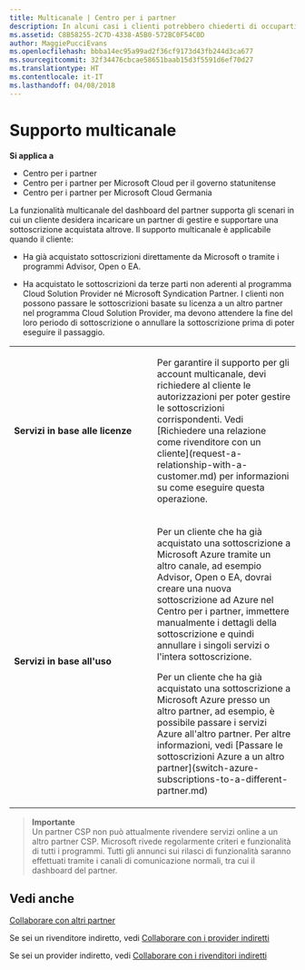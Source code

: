 ```yaml
---
title: Multicanale | Centro per i partner
description: In alcuni casi i clienti potrebbero chiederti di occuparti del provisioning e del supporto di una sottoscrizione acquistata altrove.
ms.assetid: C8B58255-2C7D-4338-A5B0-572BC0F54C0D
author: MaggiePucciEvans
ms.openlocfilehash: bbba14ec95a99ad2f36cf9173d43fb244d3ca677
ms.sourcegitcommit: 32f34476cbcae58651baab15d3f5591d6ef70d27
ms.translationtype: HT
ms.contentlocale: it-IT
ms.lasthandoff: 04/08/2018
---
```

# <a name="multi-channel-support"></a>Supporto multicanale

**Si applica a**

-  Centro per i partner
-  Centro per i partner per Microsoft Cloud per il governo statunitense
-  Centro per i partner per Microsoft Cloud Germania

La funzionalità multicanale del dashboard del partner supporta gli scenari in cui un cliente desidera incaricare un partner di gestire e supportare una sottoscrizione acquistata altrove. Il supporto multicanale è applicabile quando il cliente:

-   Ha già acquistato sottoscrizioni direttamente da Microsoft o tramite i programmi Advisor, Open o EA.

-   Ha acquistato le sottoscrizioni da terze parti non aderenti al programma Cloud Solution Provider né Microsoft Syndication Partner. I clienti non possono passare le sottoscrizioni basate su licenza a un altro partner nel programma Cloud Solution Provider, ma devono attendere la fine del loro periodo di sottoscrizione o annullare la sottoscrizione prima di poter eseguire il passaggio.


<table>
<colgroup>
<col width="50%" />
<col width="50%" />
</colgroup>
<tbody>
<tr class="odd">
<td><p><strong>Servizi in base alle licenze</strong></p></td>
<td><p>Per garantire il supporto per gli account multicanale, devi richiedere al cliente le autorizzazioni per poter gestire le sottoscrizioni corrispondenti. Vedi [Richiedere una relazione come rivenditore con un cliente](request-a-relationship-with-a-customer.md) per informazioni su come eseguire questa operazione.</p></td>
</tr>
<tr class="even">
<td><p><strong>Servizi in base all'uso</strong></p></td>
<td>
<p>Per un cliente che ha già acquistato una sottoscrizione a Microsoft Azure tramite un altro canale, ad esempio Advisor, Open o EA, dovrai creare una nuova sottoscrizione ad Azure nel Centro per i partner, immettere manualmente i dettagli della sottoscrizione e quindi annullare i singoli servizi o l'intera sottoscrizione.</p>
<p>Per un cliente che ha già acquistato una sottoscrizione a Microsoft Azure presso un altro partner, ad esempio, è possibile passare i servizi Azure all'altro partner. Per altre informazioni, vedi [Passare le sottoscrizioni Azure a un altro partner](switch-azure-subscriptions-to-a-different-partner.md)</p>
</td>
</tr>
</tbody>
</table>

>**Importante**<br>
Un partner CSP non può attualmente rivendere servizi online a un altro partner CSP. Microsoft rivede regolarmente criteri e funzionalità di tutti i programmi. Tutti gli annunci sui rilasci di funzionalità saranno effettuati tramite i canali di comunicazione normali, tra cui il dashboard del partner. 

## <a name="see-also"></a>Vedi anche

[Collaborare con altri partner](work-with-other-partners.md)

Se sei un rivenditore indiretto, vedi [Collaborare con i provider indiretti](indirect-reseller-tasks-in-partner-center.md)

Se sei un provider indiretto, vedi [Collaborare con i rivenditori indiretti](indirect-provider-tasks-in-partner-center.md) 

 

 



